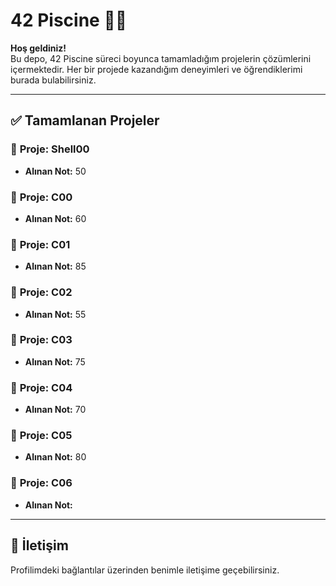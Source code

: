 # 42 Piscine 🏊‍♂️

**Hoş geldiniz!**  
Bu depo, 42 Piscine süreci boyunca tamamladığım projelerin çözümlerini içermektedir. Her bir projede kazandığım deneyimleri ve öğrendiklerimi burada bulabilirsiniz.

---

## ✅ Tamamlanan Projeler

### 📍 **Proje: Shell00**
   - **Alınan Not:** 50

### 📍 **Proje: C00**
   - **Alınan Not:** 60

### 📍 **Proje: C01**
   - **Alınan Not:** 85

### 📍 **Proje: C02**
   - **Alınan Not:** 55
   
### 📍 **Proje: C03**
   - **Alınan Not:** 75

### 📍 **Proje: C04**
   - **Alınan Not:** 70
   
### 📍 **Proje: C05**
   - **Alınan Not:** 80
   
### 📍 **Proje: C06**
   - **Alınan Not:** 
   


---

## 🤝 İletişim

Profilimdeki bağlantılar üzerinden benimle iletişime geçebilirsiniz.
